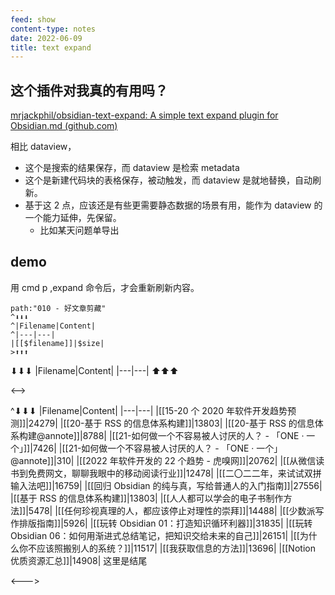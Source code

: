 ```yaml
---
feed: show
content-type: notes
date: 2022-06-09
title: text expand
---
```


## 这个插件对我真的有用吗？

[mrjackphil/obsidian-text-expand: A simple text expand plugin for Obsidian.md (github.com)](https://github.com/mrjackphil/obsidian-text-expand)

相比 dataview，
- 这个是搜索的结果保存，而 dataview 是检索 metadata
- 这个是新建代码块的表格保存，被动触发，而 dataview 是就地替换，自动刷新。
- 基于这 2 点，应该还是有些更需要静态数据的场景有用，能作为 dataview 的一个能力延伸，先保留。
	- 比如某天问题单导出

## demo

用 cmd p ,expand 命令后，才会重新刷新内容。

```expander
path:"010 - 好文章剪藏"
^⬇⬇⬇
^|Filename|Content|
^|---|---|
|[[$filename]]|$size|
>⬆⬆⬆
```

 
⬇⬇⬇
|Filename|Content|
|---|---|
⬆⬆⬆
 
<-->
 
^⬇⬇⬇
|Filename|Content|
|---|---|
|[[15-20 个 2020 年软件开发趋势预测]]|24279|
|[[20-基于 RSS 的信息体系构建]]|13803|
|[[20-基于 RSS 的信息体系构建@annote]]|8788|
|[[21-如何做一个不容易被人讨厌的人？ - 「ONE · 一个」]]|7426|
|[[21-如何做一个不容易被人讨厌的人？ - 「ONE · 一个」@annote]]|310|
|[[2022 年软件开发的 22 个趋势 - 虎嗅网]]|20762|
|[[从微信读书到免费网文，聊聊我眼中的移动阅读行业]]|12478|
|[[二〇二二年，来试试双拼输入法吧]]|16759|
|[[回归 Obsidian 的纯与真，写给普通人的入门指南]]|27556|
|[[基于 RSS 的信息体系构建]]|13803|
|[[人人都可以学会的电子书制作方法]]|5478|
|[[任何珍视真理的人，都应该停止对理性的崇拜]]|14488|
|[[少数派写作排版指南]]|5926|
|[[玩转 Obsidian 01：打造知识循环利器]]|31835|
|[[玩转 Obsidian 06：如何用渐进式总结笔记，把知识交给未来的自己]]|26151|
|[[为什么你不应该照搬别人的系统？]]|11517|
|[[我获取信息的方法]]|13696|
|[[Notion 优质资源汇总]]|14908|
 这里是结尾
 
<--->
